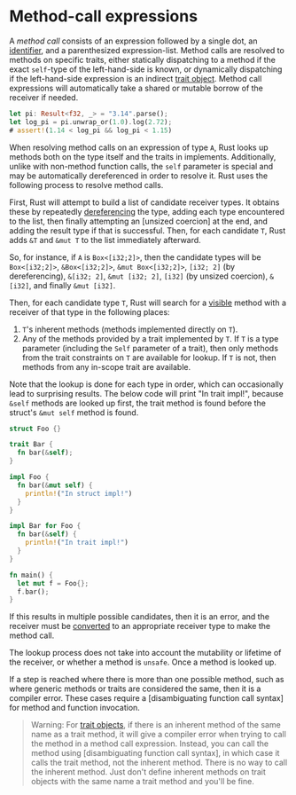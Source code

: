# Method-call expressions

A _method call_ consists of an expression followed by a single dot, an
[identifier], and a parenthesized expression-list. Method
calls are resolved to methods on specific traits, either statically dispatching
to a method if the exact `self`-type of the left-hand-side is known, or
dynamically dispatching if the left-hand-side expression is an indirect [trait
object](types.html#trait-objects). Method call expressions will automatically
take a shared or mutable borrow of the receiver if needed.

```rust
let pi: Result<f32, _> = "3.14".parse();
let log_pi = pi.unwrap_or(1.0).log(2.72);
# assert!(1.14 < log_pi && log_pi < 1.15)
```

When resolving method calls on an expression of type `A`, Rust looks up methods
both on the type itself and the traits in implements. Additionally, unlike with
non-method function calls, the `self` parameter is special and may be
automatically dereferenced in order to resolve it. Rust uses the following
process to resolve method calls.

First, Rust will attempt to build a list of candidate receiver types. It obtains
these by repeatedly [dereferencing][dereference] the type, adding each type
encountered to the list, then finally attempting an [unsized coercion] at the
end, and adding the result type if that is successful. Then, for each candidate
`T`, Rust adds `&T` and `&mut T` to the list immediately afterward.

So, for instance, if `A` is `Box<[i32;2]>`, then the candidate types will be
`Box<[i32;2]>`, `&Box<[i32;2]>`, `&mut Box<[i32;2]>`, `[i32; 2]` (by
dereferencing), `&[i32; 2]`, `&mut [i32; 2]`, `[i32]` (by unsized coercion),
`&[i32]`, and finally `&mut [i32]`.

Then, for each candidate type `T`, Rust will search for a [visible] method with
a receiver of that type in the following places:

1. `T`'s inherent methods (methods implemented directly on `T`).
1. Any of the methods provided by a trait implemented by `T`. If `T` is
   a type parameter (including the `Self` parameter of a trait), then only
   methods from the trait constraints on `T` are available for lookup. If `T` is
   not, then methods from any in-scope trait are available.

Note that the lookup is done for each type in order, which can occasionally lead
to surprising results. The below code will print "In trait impl!", because
`&self` methods are looked up first, the trait method is found before the
struct's `&mut self` method is found.

```rust
struct Foo {}

trait Bar {
  fn bar(&self);
}

impl Foo {
  fn bar(&mut self) {
    println!("In struct impl!")
  }
}

impl Bar for Foo {
  fn bar(&self) {
    println!("In trait impl!")
  }
}

fn main() {
  let mut f = Foo{};
  f.bar();
}
```

If this results in multiple possible candidates, then it is an error, and the
receiver must be [converted][disambiguate call] to an appropriate receiver type
to make the method call.

The lookup process does not take into account the mutability or lifetime of the
receiver, or whether a method is `unsafe`. Once a method is looked up.

If a step is reached where there is more than one possible method, such as where
generic methods or traits are considered the same, then it is a compiler
error. These cases require a [disambiguating function call syntax] for method
and function invocation.

> Warning: For [trait objects], if there is an inherent method of the same name
> as a trait method, it will give a compiler error when trying to call the
> method in a method call expression. Instead, you can call the method using
> [disambiguating function call syntax], in which case it calls the trait
> method, not the inherent method. There is no way to call the inherent method.
> Just don't define inherent methods on trait objects with the same name a trait
> method and you'll be fine.

[IDENTIFIER]: identifiers.html
[visible]: visibility-and-privacy.html
[array]: types.html#array-and-slice-types
[trait objects]: types.html#trait-objects
[disambiguate call]: expressions/call-expr.html#disambiguating-function-calls
[dereference]: expressions/operator-expr.html#the-dereference-operator
